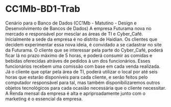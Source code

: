 # CC1Mb-BD1-Trab
Cenário para o Banco de Dados (CC1Mb - Matutino - Design e Desenvolvimento de Bancos de Dados)
A empresa Futurama nova no mercado e responsável por mesclar as áreas de TI e Cyber_Café. Inicialmente a sede da empresa é no distrito de Haidian. Os clientes que decidem experimentar essa nova ideia, é convidado a se cadastrar no site da Futurama. 
O cliente que se interessar pela parte do Cyber_Café, poderá ficar lá no prazo máximo de 5 horas, e poderá consumir as comidas e bebidas oferecidas atráves de pedidos à um dos funcionários. Esses funcionários recebem uma comissão com base em cada venda realizada. 
Já o cliente que optar pela área de TI, poderá utilizar o local por até seis horas que estarão disponíveis para cada cliente, e serão feitos pelo computador responsável para tal, mas também disponibilizaremos outros objetos tecnológicos para cada ocasião necessária que o cliente necessitar. A Renda mensal da empresa é alta e apriproadamente junto com o marketing é o essencial da empresa.
